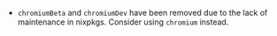 - `chromiumBeta` and `chromiumDev` have been removed due to the lack of
  maintenance in nixpkgs. Consider using `chromium` instead.
